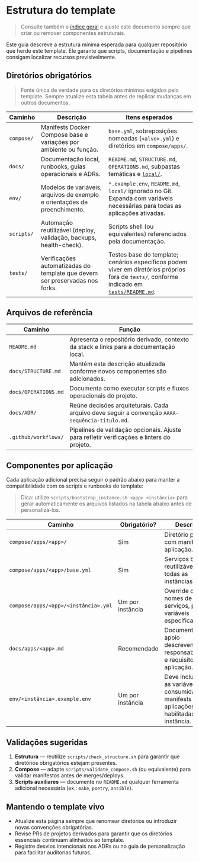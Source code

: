 # Estrutura do template

> Consulte também o [índice geral](./README.md) e ajuste este documento sempre que criar ou remover componentes estruturais.

Este guia descreve a estrutura mínima esperada para qualquer repositório que herde este template. Ele garante que scripts, documentação e pipelines consigam localizar recursos previsivelmente.

## Diretórios obrigatórios

> Fonte única de verdade para os diretórios mínimos exigidos pelo template. Sempre atualize esta tabela antes de replicar mudanças em outros documentos.

| Caminho | Descrição | Itens esperados |
| --- | --- | --- |
| `compose/` | Manifests Docker Compose base e variações por ambiente ou função. | `base.yml`, sobreposições nomeadas (`<alvo>.yml`) e diretórios em `compose/apps/`. |
| `docs/` | Documentação local, runbooks, guias operacionais e ADRs. | `README.md`, `STRUCTURE.md`, `OPERATIONS.md`, subpastas temáticas e [`local/`](./local/README.md). |
| `env/` | Modelos de variáveis, arquivos de exemplo e orientações de preenchimento. | `*.example.env`, `README.md`, `local/` ignorado no Git. Expanda com variáveis necessárias para todas as aplicações ativadas. |
| `scripts/` | Automação reutilizável (deploy, validação, backups, health-check). | Scripts shell (ou equivalentes) referenciados pela documentação. |
| `tests/` | Verificações automatizadas do template que devem ser preservadas nos forks. | Testes base do template; cenários específicos podem viver em diretórios próprios fora de `tests/`, conforme indicado em [`tests/README.md`](../tests/README.md). |

## Arquivos de referência

| Caminho | Função |
| --- | --- |
| `README.md` | Apresenta o repositório derivado, contexto da stack e links para a documentação local.
| `docs/STRUCTURE.md` | Mantém esta descrição atualizada conforme novos componentes são adicionados.
| `docs/OPERATIONS.md` | Documenta como executar scripts e fluxos operacionais do projeto.
| `docs/ADR/` | Reúne decisões arquiteturais. Cada arquivo deve seguir a convenção `AAAA-sequência-titulo.md`.
| `.github/workflows/` | Pipelines de validação opcionais. Ajuste para refletir verificações e linters do projeto.

## Componentes por aplicação

Cada aplicação adicional precisa seguir o padrão abaixo para manter a compatibilidade com os scripts e runbooks do template:

> Dica: utilize `scripts/bootstrap_instance.sh <app> <instância>` para gerar automaticamente os arquivos listados na tabela abaixo antes de personalizá-los.

| Caminho | Obrigatório? | Descrição |
| --- | --- | --- |
| `compose/apps/<app>/` | Sim | Diretório próprio com manifests da aplicação. |
| `compose/apps/<app>/base.yml` | Sim | Serviços base reutilizáveis por todas as instâncias. |
| `compose/apps/<app>/<instância>.yml` | Um por instância | Override com nomes de serviços, portas e variáveis específicas. |
| `docs/apps/<app>.md` | Recomendado | Documento de apoio descrevendo responsabilidades e requisitos da aplicação. |
| `env/<instância>.example.env` | Um por instância | Deve incluir todas as variáveis consumidas pelos manifests das aplicações habilitadas para a instância. |

## Validações sugeridas

1. **Estrutura** — reutilize `scripts/check_structure.sh` para garantir que diretórios obrigatórios estejam presentes.
2. **Compose** — adapte `scripts/validate_compose.sh` (ou equivalente) para validar manifestos antes de merges/deploys.
3. **Scripts auxiliares** — documente no `README.md` qualquer ferramenta adicional necessária (ex.: `make`, `poetry`, `ansible`).

## Mantendo o template vivo

- Atualize esta página sempre que renomear diretórios ou introduzir novas convenções obrigatórias.
- Revise PRs de projetos derivados para garantir que os diretórios essenciais continuam alinhados ao template.
- Registre desvios intencionais nos ADRs ou no guia de personalização para facilitar auditorias futuras.
